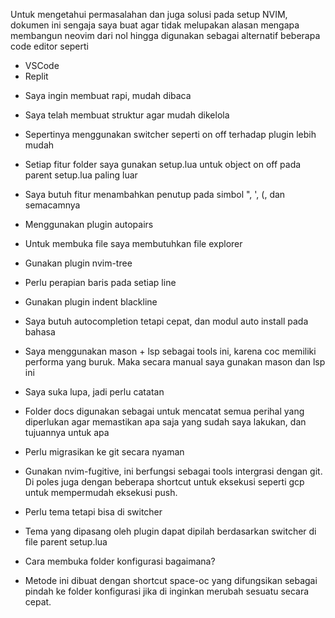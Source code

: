 Untuk mengetahui permasalahan dan juga solusi pada setup NVIM, dokumen ini
sengaja saya buat agar tidak melupakan alasan mengapa membangun neovim dari
nol hingga digunakan sebagai alternatif beberapa code editor seperti 
- VSCode
- Replit

* Saya ingin membuat rapi, mudah dibaca
- Saya telah membuat struktur agar mudah dikelola

* Sepertinya menggunakan switcher seperti on off terhadap plugin lebih mudah
- Setiap fitur folder saya gunakan setup.lua untuk object on off pada
  parent setup.lua paling luar

* Saya butuh fitur menambahkan penutup pada simbol ", ', (, dan semacamnya
- Menggunakan plugin autopairs 

* Untuk membuka file saya membutuhkan file explorer
- Gunakan plugin nvim-tree

* Perlu perapian baris pada setiap line
- Gunakan plugin indent blackline

* Saya butuh autocompletion tetapi cepat, dan modul auto install pada bahasa
- Saya menggunakan mason + lsp sebagai tools ini, karena coc memiliki
  performa yang buruk. Maka secara manual saya gunakan mason dan lsp ini

* Saya suka lupa, jadi perlu catatan
- Folder docs digunakan sebagai untuk mencatat semua perihal yang diperlukan
  agar memastikan apa saja yang sudah saya lakukan, dan tujuannya untuk apa

* Perlu migrasikan ke git secara nyaman
- Gunakan nvim-fugitive, ini berfungsi sebagai tools intergrasi dengan git.
  Di poles juga dengan beberapa shortcut untuk eksekusi seperti <leader>gcp
  untuk mempermudah eksekusi push.

* Perlu tema tetapi bisa di switcher
- Tema yang dipasang oleh plugin dapat dipilah berdasarkan switcher di file
  parent setup.lua

* Cara membuka folder konfigurasi bagaimana?
- Metode ini dibuat dengan shortcut space-oc yang difungsikan sebagai pindah
  ke folder konfigurasi jika di inginkan merubah sesuatu secara cepat.


